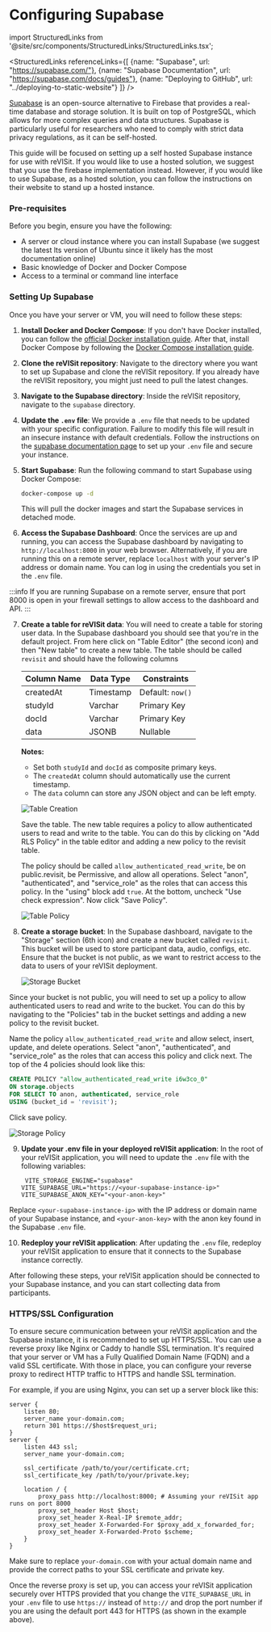 # Configuring Supabase

import StructuredLinks from '@site/src/components/StructuredLinks/StructuredLinks.tsx';

<StructuredLinks
    referenceLinks={[
        {name: "Supabase", url: "https://supabase.com/"},
        {name: "Supabase Documentation", url: "https://supabase.com/docs/guides"},
        {name: "Deploying to GitHub", url: "../deploying-to-static-website"}
    ]}
/>

<a href="https://supabase.com/" target="_blank" >Supabase</a> is an open-source alternative to Firebase that provides a real-time database and storage solution. It is built on top of PostgreSQL, which allows for more complex queries and data structures. Supabase is particularly useful for researchers who need to comply with strict data privacy regulations, as it can be self-hosted.

This guide will be focused on setting up a self hosted Supabase instance for use with reVISit. If you would like to use a hosted solution, we suggest that you use the firebase implementation instead. However, if you would like to use Supabase, as a hosted solution, you can follow the instructions on their website to stand up a hosted instance.
### Pre-requisites

Before you begin, ensure you have the following:
- A server or cloud instance where you can install Supabase (we suggest the latest lts version of Ubuntu since it likely has the most documentation online)
- Basic knowledge of Docker and Docker Compose
- Access to a terminal or command line interface

### Setting Up Supabase

Once you have your server or VM, you will need to follow these steps:

1. **Install Docker and Docker Compose**: If you don't have Docker installed, you can follow the [official Docker installation guide](https://docs.docker.com/get-docker/). After that, install Docker Compose by following the [Docker Compose installation guide](https://docs.docker.com/compose/install/).

2. **Clone the reVISit repository**: Navigate to the directory where you want to set up Supabase and clone the reVISit repository. If you already have the reVISit repository, you might just need to pull the latest changes.

3. **Navigate to the Supabase directory**: Inside the reVISit repository, navigate to the `supabase` directory.

4. **Update the `.env` file**: We provide a `.env` file that needs to be updated with your specific configuration. Failure to modify this file will result in an insecure instance with default credentials. Follow the instructions on the [supabase documentation page](https://supabase.com/docs/guides/self-hosting/docker#securing-your-services) to set up your `.env` file and secure your instance. 

5. **Start Supabase**: Run the following command to start Supabase using Docker Compose:

   ```bash
   docker-compose up -d
   ```

   This will pull the docker images and start the Supabase services in detached mode.
  
6. **Access the Supabase Dashboard**: Once the services are up and running, you can access the Supabase dashboard by navigating to `http://localhost:8000` in your web browser. Alternatively, if you are running this on a remote server, replace `localhost` with your server's IP address or domain name. You can log in using the credentials you set in the `.env` file.

:::info
If you are running Supabase on a remote server, ensure that port 8000 is open in your firewall settings to allow access to the dashboard and API.
:::

7. **Create a table for reVISit data**: You will need to create a table for storing user data. In the Supabase dashboard you should see that you're in the default project. From here click on "Table Editor" (the second icon) and then "New table" to create a new table.  The table should be called `revisit` and should have the following columns

    | Column Name | Data Type | Constraints                |
    |-------------|-----------|----------------------------|
    | createdAt   | Timestamp | Default: `now()`           |
    | studyId     | Varchar   | Primary Key                |
    | docId       | Varchar   | Primary Key                |
    | data        | JSONB     | Nullable                   |

    **Notes:**
    - Set both `studyId` and `docId` as composite primary keys.
    - The `createdAt` column should automatically use the current timestamp.
    - The `data` column can store any JSON object and can be left empty.

    ![Table Creation](./img/table-creation.png)

    Save the table. The new table requires a policy to allow authenticated users to read and write to the table. You can do this by clicking on "Add RLS Policy" in the table editor and adding a new policy to the revisit table.

    The policy should be called `allow_authenticated_read_write`, be on public.revisit, be Permissive, and allow all operations. Select "anon", "authenticated", and "service_role" as the roles that can access this policy. In the "using" block add `true`. At the bottom, uncheck "Use check expression". Now click "Save Policy".

    ![Table Policy](./img/table-policy.png)

8. **Create a storage bucket**: In the Supabase dashboard, navigate to the "Storage" section (6th icon) and create a new bucket called `revisit`. This bucket will be used to store participant data, audio, configs, etc. Ensure that the bucket is not public, as we want to restrict access to the data to users of your reVISit deployment.

    ![Storage Bucket](./img/storage-bucket.png)

  Since your bucket is not public, you will need to set up a policy to allow authenticated users to read and write to the bucket. You can do this by navigating to the "Policies" tab in the bucket settings and adding a new policy to the revisit bucket.

  Name the policy `allow_authenticated_read_write` and allow select, insert, update, and delete operations. Select "anon", "authenticated", and "service_role" as the roles that can access this policy and click next. The top of the 4 policies should look like this:

   ```sql
   CREATE POLICY "allow_authenticated_read_write i6w3co_0"
   ON storage.objects
   FOR SELECT TO anon, authenticated, service_role
   USING (bucket_id = 'revisit');
   ```

   Click save policy.

   ![Storage Policy](./img/storage-policy.png)

9. **Update your .env file in your deployed reVISit application**: In the root of your reVISit application, you will need to update the `.env` file with the following variables:

   ```env
    VITE_STORAGE_ENGINE="supabase"
   VITE_SUPABASE_URL="https://<your-supabase-instance-ip>"
   VITE_SUPABASE_ANON_KEY="<your-anon-key>"
   ```
  Replace `<your-supabase-instance-ip>` with the IP address or domain name of your Supabase instance, and `<your-anon-key>` with the anon key found in the Supabase `.env` file.

10. **Redeploy your reVISit application**: After updating the `.env` file, redeploy your reVISit application to ensure that it connects to the Supabase instance correctly.

After following these steps, your reVISit application should be connected to your Supabase instance, and you can start collecting data from participants.

### HTTPS/SSL Configuration

To ensure secure communication between your reVISit application and the Supabase instance, it is recommended to set up HTTPS/SSL. You can use a reverse proxy like Nginx or Caddy to handle SSL termination. It's required that your server or VM has a Fully Qualified Domain Name (FQDN) and a valid SSL certificate. With those in place, you can configure your reverse proxy to redirect HTTP traffic to HTTPS and handle SSL termination.

For example, if you are using Nginx, you can set up a server block like this:

```nginx
server {
    listen 80;
    server_name your-domain.com;
    return 301 https://$host$request_uri;
}
server {
    listen 443 ssl;
    server_name your-domain.com;

    ssl_certificate /path/to/your/certificate.crt;
    ssl_certificate_key /path/to/your/private.key;

    location / {
        proxy_pass http://localhost:8000; # Assuming your reVISit app runs on port 8000
        proxy_set_header Host $host;
        proxy_set_header X-Real-IP $remote_addr;
        proxy_set_header X-Forwarded-For $proxy_add_x_forwarded_for;
        proxy_set_header X-Forwarded-Proto $scheme;
    }
}
``` 
Make sure to replace `your-domain.com` with your actual domain name and provide the correct paths to your SSL certificate and private key.

Once the reverse proxy is set up, you can access your reVISit application securely over HTTPS provided that you change the `VITE_SUPABASE_URL` in your `.env` file to use `https://` instead of `http://` and drop the port number if you are using the default port 443 for HTTPS (as shown in the example above).
